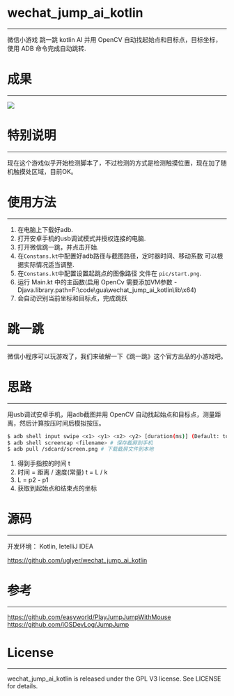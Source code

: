 
# wechat_jump_ai_kotlin
---

微信小游戏 跳一跳 kotlin AI 并用 OpenCV 自动找起始点和目标点，目标坐标，使用 ADB 命令完成自动跳转.

# 成果
---

![](https://raw.githubusercontent.com/uglyer/wechat_jump_ai_kotlin/master/pic/show.jpg?)

# 特别说明
---
现在这个游戏似乎开始检测脚本了，不过检测的方式是检测触摸位置，现在加了随机触摸处区域，目前OK。


# 使用方法
---

1. 在电脑上下载好adb.
1. 打开安卓手机的usb调试模式并授权连接的电脑.
1. 打开微信跳一跳，并点击开始.
1. 在`Constans.kt`中配置好adb路径与截图路径，定时器时间、移动系数 可以根据实际情况适当调整.
1. 在`Constans.kt`中配置设置起跳点的图像路径 文件在 `pic/start.png`.
1. 运行 Main.kt 中的主函数(启用 OpenCv 需要添加VM参数 -Djava.library.path=F:\code\gua\wechat_jump_ai_kotlin\lib\x64)
1. 会自动识别当前坐标和目标点，完成跳跃

# 跳一跳
---

微信小程序可以玩游戏了，我们来破解一下《跳一跳》这个官方出品的小游戏吧。



# 思路
---

用usb调试安卓手机，用adb截图并用 OpenCV 自动找起始点和目标点，测量距离，然后计算按压时间后模拟按压。

```bash
$ adb shell input swipe <x1> <y1> <x2> <y2> [duration(ms)] (Default: touchscreen) # 模拟长按
$ adb shell screencap <filename> # 保存截屏到手机
$ adb pull /sdcard/screen.png # 下载截屏文件到本地
```

1. 得到手指按的时间 t
1. 时间 = 距离 / 速度(常量) t = L / k
1. L = p2 - p1
1. 获取到起始点和结束点的坐标

# 源码
---

开发环境： Kotlin, IetelliJ IDEA

<https://github.com/uglyer/wechat_jump_ai_kotlin>


# 参考
---

<https://github.com/easyworld/PlayJumpJumpWithMouse>
<https://github.com/iOSDevLog/JumpJump>

# License
---

wechat_jump_ai_kotlin is released under the GPL V3 license. See LICENSE for details.